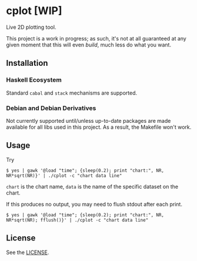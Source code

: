 # cplot [WIP]

Live 2D plotting tool.

This project is a work in progress; as such, it's not at all guaranteed at any
given moment that this will even *build*, much less do what you want.

## Installation

### Haskell Ecosystem

Standard `cabal` and `stack` mechanisms are supported.

### Debian and Debian Derivatives

Not currently supported until/unless up-to-date packages are made available for
all libs used in this project. As a result, the Makefile won't work.

## Usage

Try

````shell
$ yes | gawk '@load "time"; {sleep(0.2); print "chart:", NR, NR*sqrt(NR)}' | ./cplot -c "chart data line"
````

`chart` is the chart name, `data` is the name of the specific dataset on the chart.

If this produces no output, you may need to flush stdout after each print.

```shell
$ yes | gawk '@load "time"; {sleep(0.2); print "chart:", NR, NR*sqrt(NR); fflush()}' | ./cplot -c "chart data line"
```

## License

See the [LICENSE](https://github.com/SilverSylvester/cplot/blob/master/LICENSE).
